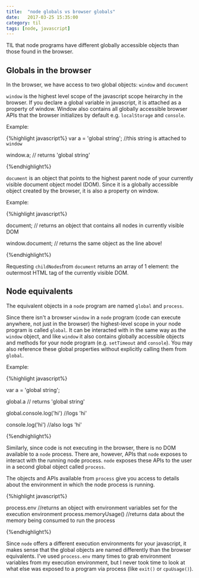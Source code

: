```yaml
---
title:  "node globals vs browser globals"
date:   2017-03-25 15:35:00
category: til
tags: [node, javascript]
---
```


TIL that node programs have different globally accessible objects than those found in the browser.

## Globals in the browser

In the browser, we have access to two global objects: `window` and `document`

`window` is the highest level scope of the javascript scope heirarchy in the browser. If you declare a global variable in javascript, it is attached as a property of window. Window also contains all globally accessible browser APIs that the browser initializes by default e.g. `localStorage` and `console`.

Example:

{%highlight javascript%}
 var a = 'global string'; //this string is attached to `window`

 window.a; // returns 'global string'

{%endhighlight%}

`document` is an object that points to the highest parent node of your currently visible document object model (DOM). Since it is a globally accessible object created by the browser, it is also a property on window.

Example:

{%highlight javascript%}

document; // returns an object that contains all nodes in currently visible DOM

window.document; // returns the same object as the line above!

{%endhighlight%}

Requesting `childNodes`from `document` returns an array of 1 element: the outermost HTML tag of the currently visible DOM.

## Node equivalents

The equivalent objects in a `node` program are named `global` and `process`.

Since there isn't a browser `window` in a `node` program (code can execute anywhere, not just in the browser) the highest-level scope in your node program is called `global`. It can be interacted with in the same way as the `window` object, and like `window` it also contains globally accessible objects and methods for your node program (e.g. `setTimeout` and `console`). You may also reference these global properties without explicitly calling them from `global`.

Example:

{%highlight javascript%}

var a = 'global string';

global.a // returns 'global string'

global.console.log('hi') //logs 'hi'

console.log('hi') //also logs 'hi'

{%endhighlight%}

Similarly, since code is not executing in the browser, there is no DOM available to a `node` process. There are, however, APIs that `node` exposes to interact with the running node process. `node` exposes these APIs to the user in a second global object called `process`.

The objects and APIs available from `process` give you access to details about the environment in which the node process is running.

{%highlight javascript%}

process.env  //returns an object with environment variables set for the execution environment
process.memoryUsage() //returns data about the memory being consumed to run the process

{%endhighlight%}

Since `node` offers a different execution environments for your javascript, it makes sense that the global objects are named differently than the browser equivalents. I've used `process.env` many times to grab environment variables from my execution environment, but I never took time to look at what else was exposed to a program via process (like `exit()` or `cpuUsage()`).
